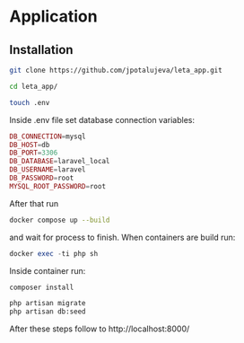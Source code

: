 # Application
## Installation

```bash
git clone https://github.com/jpotalujeva/leta_app.git

cd leta_app/

touch .env
```

Inside .env file set database connection variables:

```php
DB_CONNECTION=mysql
DB_HOST=db
DB_PORT=3306
DB_DATABASE=laravel_local
DB_USERNAME=laravel
DB_PASSWORD=root
MYSQL_ROOT_PASSWORD=root
```
After that run

```bash
docker compose up --build
```
and wait for process to finish.
When containers are build run:

```php
docker exec -ti php sh
```
Inside container run:

```bash
composer install

php artisan migrate
php artisan db:seed
```
After these steps follow to http://localhost:8000/ 
